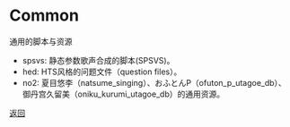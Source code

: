 # Common

通用的脚本与资源

- spsvs: 静态参数歌声合成的脚本(SPSVS)。
- hed: HTS风格的问题文件（question files）。
- no2: 夏目悠李（natsume_singing）、おふとんP（ofuton_p_utagoe_db）、御丹宫久留美（oniku_kurumi_utagoe_db）的通用资源。







[返回](/nnsvs-zh-traanslate/nnsvs/)